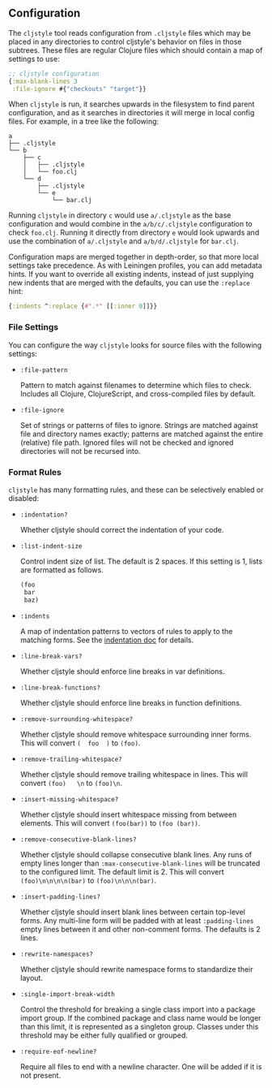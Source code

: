 ## Configuration

The `cljstyle` tool reads configuration from `.cljstyle` files which may be
placed in any directories to control cljstyle's behavior on files in those
subtrees. These files are regular Clojure files which should contain a map of
settings to use:

```clojure
;; cljstyle configuration
{:max-blank-lines 3
 :file-ignore #{"checkouts" "target"}}
```

When `cljstyle` is run, it searches upwards in the filesystem to find parent
configuration, and as it searches in directories it will merge in local config
files. For example, in a tree like the following:

```
a
├── .cljstyle
└── b
    ├── c
    │   ├── .cljstyle
    │   └── foo.clj
    └── d
        ├── .cljstyle
        └── e
            └── bar.clj
```

Running `cljstyle` in directory `c` would use `a/.cljstyle` as the base
configuration and would combine in the `a/b/c/.cljstyle` configuration to check
`foo.clj`. Running it directly from directory `e` would look upwards and use the
combination of `a/.cljstyle` and `a/b/d/.cljstyle` for `bar.clj`.

Configuration maps are merged together in depth-order, so that more local
settings take precedence. As with Leiningen profiles, you can add metadata
hints. If you want to override all existing indents, instead of just supplying
new indents that are merged with the defaults, you can use the `:replace` hint:

```clojure
{:indents ^:replace {#".*" [[:inner 0]]}}
```

### File Settings

You can configure the way `cljstyle` looks for source files with the following
settings:

* `:file-pattern`

  Pattern to match against filenames to determine which files to check. Includes
  all Clojure, ClojureScript, and cross-compiled files by default.

* `:file-ignore`

  Set of strings or patterns of files to ignore. Strings are matched against
  file and directory names exactly; patterns are matched against the entire
  (relative) file path. Ignored files will not be checked and ignored
  directories will not be recursed into.

### Format Rules

`cljstyle` has many formatting rules, and these can be selectively enabled or
disabled:

* `:indentation?`

  Whether cljstyle should correct the indentation of your code.

* `:list-indent-size`

  Control indent size of list. The default is 2 spaces. If this setting is 1,
  lists are formatted as follows.

  ```clojure
  (foo
   bar
   baz)
  ```

* `:indents`

  A map of indentation patterns to vectors of rules to apply to the matching
  forms. See the [indentation doc](indentation.md) for details.

* `:line-break-vars?`

  Whether cljstyle should enforce line breaks in var definitions.

* `:line-break-functions?`

  Whether cljstyle should enforce line breaks in function definitions.

* `:remove-surrounding-whitespace?`

  Whether cljstyle should remove whitespace surrounding inner forms. This will
  convert `(  foo  )` to `(foo)`.

* `:remove-trailing-whitespace?`

  Whether cljstyle should remove trailing whitespace in lines. This will convert
  `(foo)   \n` to `(foo)\n`.

* `:insert-missing-whitespace?`

  Whether cljstyle should insert whitespace missing from between elements. This
  will convert `(foo(bar))` to `(foo (bar))`.

* `:remove-consecutive-blank-lines?`

  Whether cljstyle should collapse consecutive blank lines. Any runs of empty
  lines longer than `:max-consecutive-blank-lines` will be truncated to the
  configured limit. The default limit is 2. This will convert
  `(foo)\n\n\n\n(bar)` to `(foo)\n\n\n(bar)`.

* `:insert-padding-lines?`

  Whether cljstyle should insert blank lines between certain top-level forms. Any
  multi-line form will be padded with at least `:padding-lines` empty lines
  between it and other non-comment forms. The defaults is 2 lines.

* `:rewrite-namespaces?`

  Whether cljstyle should rewrite namespace forms to standardize their layout.

* `:single-import-break-width`

  Control the threshold for breaking a single class import into a package import
  group. If the combined package and class name would be longer than this limit,
  it is represented as a singleton group. Classes under this threshold may be
  either fully qualified or grouped.

* `:require-eof-newline?`

  Require all files to end with a newline character. One will be added if it is
  not present.
